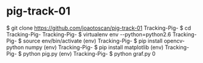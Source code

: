 # pig-track-01
$ git clone https://github.com/joaotoscan/pig-track-01
Tracking-Pig- $ cd Tracking-Pig-
Tracking-Pig- $  virtualenv env --python=python2.6 
Tracking-Pig- $  source env/bin/activate
(env) Tracking-Pig- $  pip install  opencv-python numpy 
(env) Tracking-Pig- $  pip install  matplotlib
(env) Tracking-Pig- $  python pig.py
(env) Tracking-Pig- $  python graf.py
0
